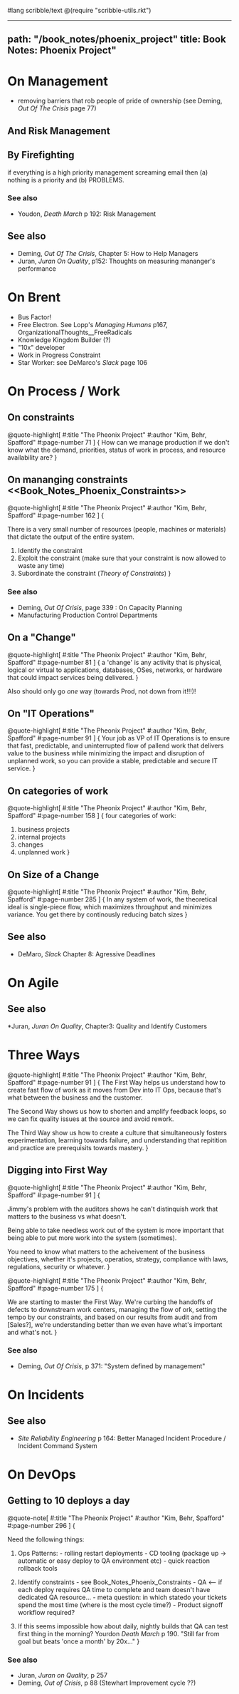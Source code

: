 #lang scribble/text
@(require "scribble-utils.rkt")

---
path: "/book_notes/phoenix_project"
title: Book Notes: Phoenix Project"
---

# On Management

  * removing barriers that rob people of pride of ownership (see Deming, _Out Of The Crisis_ page 77)

## And Risk Management

## By Firefighting

if everything is a high priority management screaming email then (a) nothing is a priority and (b) PROBLEMS.

### See also

  * Youdon, _Death March_ p 192: Risk Management

## See also

  * Deming, _Out Of The Crisis_, Chapter 5: How to Help Managers
  * Juran, _Juran On Quality_, p152: Thoughts on measuring mananger's performance

# On Brent

  * Bus Factor!
  * Free Electron. See Lopp's _Managing Humans_ p167, OrganizationalThoughts__FreeRadicals
  * Knowledge Kingdom Builder (?)
  * "10x" developer
  * Work in Progress Constraint
  * Star Worker: see DeMarco's _Slack_ page 106

# On Process / Work

## On constraints

@quote-highlight[
	#:title       "The Pheonix Project"
	#:author      "Kim, Behr, Spafford"
	#:page-number 71
	] {
How can we manage production if we don't know what the demand, priorities, status of work in process, and resource availability are?
}

## On mananging constraints <<Book_Notes_Phoenix_Constraints>>

@quote-highlight[
	#:title       "The Pheonix Project"
	#:author      "Kim, Behr, Spafford"
	#:page-number 162
	] {

There is a very small number of resources (people, machines or materials) that dictate the output of the entire system.

  1. Identify the constraint
  2. Exploit the constraint (make sure that your constraint is now allowed to waste any time)
  3. Subordinate the constraint (_Theory of Constraints_)
}

### See also

  * Deming, _Out Of Crisis_, page 339 : On Capacity Planning
  * Manufacturing Production Control Departments

## On a "Change"

@quote-highlight[
	#:title       "The Pheonix Project"
	#:author      "Kim, Behr, Spafford"
	#:page-number 81
	] {
a 'change' is any activity that is physical, logical or virtual to applications, databases, OSes, networks, or hardware that could impact services being delivered.
}

Also should only go _one_ way (towards Prod, not down from it!!!)!


## On "IT Operations"

@quote-highlight[
	#:title       "The Pheonix Project"
	#:author      "Kim, Behr, Spafford"
	#:page-number 91
	] {
Your job as VP of IT Operations is to ensure that fast, predictable, and uninterrupted flow of pallend work that delivers value to the business while minimizing the impact and disruption of unplanned work, so you can provide a stable, predictable and secure IT service.
}

## On categories of work

@quote-highlight[
	#:title       "The Pheonix Project"
	#:author      "Kim, Behr, Spafford"
	#:page-number 158
	] {
four categories of work:

  1. business projects
  2. internal projects
  3. changes
  4. unplanned work
}

## On Size of a Change

@quote-highlight[
	#:title       "The Pheonix Project"
	#:author      "Kim, Behr, Spafford"
	#:page-number 285
	] {
In any system of work, the theoretical ideal is single-piece flow, which maximizes throughput and minimizes variance. You get there by continously reducing batch sizes
}


## See also

  * DeMaro, _Slack_ Chapter 8: Agressive Deadlines

# On Agile

## See also

  *Juran, _Juran On Quality_, Chapter3: Quality and Identify Customers

# Three Ways

@quote-highlight[
	#:title       "The Pheonix Project"
	#:author      "Kim, Behr, Spafford"
	#:page-number 91
	] {
The First Way helps us understand how to create fast flow of work as it moves from Dev into IT Ops, because that's what between the business and the customer.

The Second Way shows us how to shorten and amplify feedback loops, so we can fix quality issues at the source and avoid rework.

The Third Way show us how to create a culture that simultaneously fosters experimentation, learning towards failure, and understanding that repitition and practice are prerequisits towards mastery.
}

## Digging into First Way

@quote-highlight[
	#:title       "The Pheonix Project"
	#:author      "Kim, Behr, Spafford"
	#:page-number 91
	] {

Jimmy's problem with the auditors shows he can't distinquish work that matters to the business vs what doesn't.

Being able to take needless work out of the system is more important that being able to put more work into the system (sometimes).

You need to know what matters to the acheivement of the business objectives, whether it's projects, operatios, strategy, compliance with laws, regulations, security or whatever.
}


@quote-highlight[
	#:title       "The Pheonix Project"
	#:author      "Kim, Behr, Spafford"
	#:page-number 175
	] {

We are starting to master the First Way. We're curbing the handoffs of defects to downstream work centers, managing the flow of ork, setting the tempo by our constraints, and based on our results from audit and from [Sales?], we're understanding better than we even have what's important and what's not.
}

### See also

  * Deming, _Out Of Crisis_, p 371: "System defined by management"

# On Incidents

## See also

  * _Site Reliability Engineering_ p 164: Better Managed Incident Procedure / Incident Command System

# On DevOps

## Getting to 10 deploys a day

@quote-note[
	#:title       "The Pheonix Project"
	#:author      "Kim, Behr, Spafford"
	#:page-number 296
	] {

Need the following things:

  1. Ops Patterns:
    - rolling restart deployments
    - CD tooling (package up -> automatic or easy deploy to QA environment etc)
    - quick reaction rollback tools

  2. Identify constraints
    - see Book_Notes_Phoenix_Constraints
    - QA <-- if each deploy requires QA time to complete and team doesn't have dedicated QA resource...
    - meta question: in which statedo your tickets spend the most time (where is the most cycle time?)
    - Product signoff workflow required?

  3. If this seems impossible how about daily, nightly builds that QA can test first thing in the morning? Yourdon _Death March_ p 190. "Still far from goal but beats 'once a month' by 20x..."
}

### See also

  * Juran, _Juran on Quality_, p 257
  * Deming, _Out of Crisis_, p 88 (Stewhart Improvement cycle ??)
